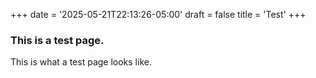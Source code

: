 +++
date = '2025-05-21T22:13:26-05:00'
draft = false
title = 'Test'
+++

### This is a test page.

This is what a test page looks like.
